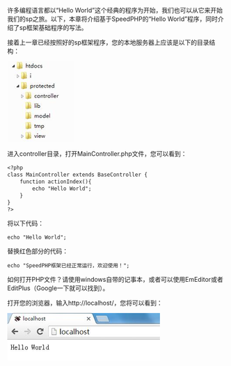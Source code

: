 许多编程语言都以“Hello World”这个经典的程序为开始，我们也可以从它来开始我们的sp之旅。以下，本章将介绍基于SpeedPHP的“Hello World”程序，同时介绍了sp框架基础程序的写法。

接着上一章已经按照好的sp框架程序，您的本地服务器上应该是以下的目录结构：

![目录结构](images/1.jpg)

进入controller目录，打开MainController.php文件，您可以看到：
```
<?php
class MainController extends BaseController {
	function actionIndex(){
		echo "Hello World";
	}
}
?>
```
将以下代码：
```
echo "Hello World";
```
替换红色部分的代码：

```
echo "SpeedPHP框架已经正常运行，欢迎使用！";
```

如何打开PHP文件？请使用windows自带的记事本，或者可以使用EmEditor或者EditPlus（Google一下就可以找到）。

打开您的浏览器，输入http://localhost/，您将可以看到：

![浏览结果](images/4.jpg)

